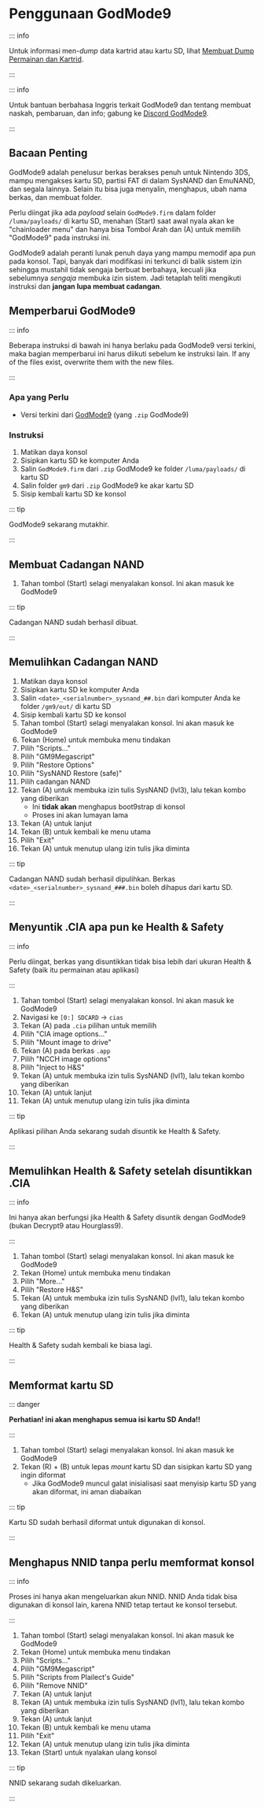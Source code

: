 # Penggunaan GodMode9

::: info

Untuk informasi men-_dump_ data kartrid atau kartu SD, lihat [Membuat Dump Permainan dan Kartrid](dumping-titles-and-game-cartridges).

:::

::: info

Untuk bantuan berbahasa Inggris terkait GodMode9 dan tentang membuat naskah, pembaruan, dan info; gabung ke [Discord GodMode9](https://discord.gg/BRcbvtFxX4).

:::

## Bacaan Penting

GodMode9 adalah penelusur berkas berakses penuh untuk Nintendo 3DS, mampu mengakses kartu SD, partisi FAT di dalam SysNAND dan EmuNAND, dan segala lainnya. Selain itu bisa juga menyalin, menghapus, ubah nama berkas, dan membuat folder.

Perlu diingat jika ada _payload_ selain `GodMode9.firm` dalam folder `/luma/payloads/` di kartu SD, menahan (Start) saat awal nyala akan ke "chainloader menu" dan hanya bisa Tombol Arah dan (A) untuk memilih "GodMode9" pada instruksi ini.

GodMode9 adalah peranti lunak penuh daya yang mampu memodif apa pun pada konsol. Tapi, banyak dari modifikasi ini terkunci di balik sistem izin sehingga mustahil tidak sengaja berbuat berbahaya, kecuali jika sebelumnya _sengaja_ membuka izin sistem. Jadi tetaplah teliti mengikuti instruksi dan **jangan lupa membuat cadangan**.

## Memperbarui GodMode9

::: info

Beberapa instruksi di bawah ini hanya berlaku pada GodMode9 versi terkini, maka bagian memperbarui ini harus diikuti sebelum ke instruksi lain. If any of the files exist, overwrite them with the new files.

:::

### Apa yang Perlu

- Versi terkini dari [GodMode9](https://github.com/d0k3/GodMode9/releases/latest) (yang `.zip` GodMode9)

### Instruksi

1. Matikan daya konsol
2. Sisipkan kartu SD ke komputer Anda
3. Salin `GodMode9.firm` dari `.zip` GodMode9 ke folder `/luma/payloads/` di kartu SD
4. Salin folder `gm9` dari `.zip` GodMode9 ke akar kartu SD
5. Sisip kembali kartu SD ke konsol

::: tip

GodMode9 sekarang mutakhir.

:::

## Membuat Cadangan NAND

1. Tahan tombol (Start) selagi menyalakan konsol. Ini akan masuk ke GodMode9

<!--@include: ./_include/nand-backup.md -->

::: tip

Cadangan NAND sudah berhasil dibuat.

:::

## Memulihkan Cadangan NAND

1. Matikan daya konsol
2. Sisipkan kartu SD ke komputer Anda
3. Salin `<date>_<serialnumber>_sysnand_##.bin` dari komputer Anda ke folder `/gm9/out/` di kartu SD
4. Sisip kembali kartu SD ke konsol
5. Tahan tombol (Start) selagi menyalakan konsol. Ini akan masuk ke GodMode9
6. Tekan (Home) untuk membuka menu tindakan
7. Pilih "Scripts..."
8. Pilih "GM9Megascript"
9. Pilih "Restore Options"
10. Pilih "SysNAND Restore (safe)"
11. Pilih cadangan NAND
12. Tekan (A) untuk membuka izin tulis SysNAND (lvl3), lalu tekan kombo yang diberikan
    - Ini **tidak akan** menghapus boot9strap di konsol
    - Proses ini akan lumayan lama
13. Tekan (A) untuk lanjut
14. Tekan (B) untuk kembali ke menu utama
15. Pilih "Exit"
16. Tekan (A) untuk menutup ulang izin tulis jika diminta

::: tip

Cadangan NAND sudah berhasil dipulihkan. Berkas `<date>_<serialnumber>_sysnand_###.bin` boleh dihapus dari kartu SD.

:::

## Menyuntik .CIA apa pun ke Health & Safety

::: info

Perlu diingat, berkas yang disuntikkan tidak bisa lebih dari ukuran Health & Safety (baik itu permainan atau aplikasi)

:::

1. Tahan tombol (Start) selagi menyalakan konsol. Ini akan masuk ke GodMode9
2. Navigasi ke `[0:] SDCARD` -> `cias`
3. Tekan (A) pada `.cia` pilihan untuk memilih
4. Pilih "CIA image options..."
5. Pilih "Mount image to drive"
6. Tekan (A) pada berkas `.app`
7. Pilih "NCCH image options"
8. Pilih "Inject to H&S"
9. Tekan (A) untuk membuka izin tulis SysNAND (lvl1), lalu tekan kombo yang diberikan
10. Tekan (A) untuk lanjut
11. Tekan (A) untuk menutup ulang izin tulis jika diminta

::: tip

Aplikasi pilihan Anda sekarang sudah disuntik ke Health & Safety.

:::

## Memulihkan Health & Safety setelah disuntikkan .CIA

::: info

Ini hanya akan berfungsi jika Health & Safety disuntik dengan GodMode9 (bukan Decrypt9 atau Hourglass9).

:::

1. Tahan tombol (Start) selagi menyalakan konsol. Ini akan masuk ke GodMode9
2. Tekan (Home) untuk membuka menu tindakan
3. Pilih "More..."
4. Pilih "Restore H&S"
5. Tekan (A) untuk membuka izin tulis SysNAND (lvl1), lalu tekan kombo yang diberikan
6. Tekan (A) untuk menutup ulang izin tulis jika diminta

::: tip

Health & Safety sudah kembali ke biasa lagi.

:::

## Memformat kartu SD

::: danger

**Perhatian! ini akan menghapus semua isi kartu SD Anda!!**

:::

1. Tahan tombol (Start) selagi menyalakan konsol. Ini akan masuk ke GodMode9
2. Tekan (R) + (B) untuk lepas _mount_ kartu SD dan sisipkan kartu SD yang ingin diformat
    - Jika GodMode9 muncul galat inisialisasi saat menyisip kartu SD yang akan diformat, ini aman diabaikan

<!--@include: ./_include/format-sd-gm9.md -->

::: tip

Kartu SD sudah berhasil diformat untuk digunakan di konsol.

:::

## Menghapus NNID tanpa perlu memformat konsol

::: info

Proses ini hanya akan mengeluarkan akun NNID. NNID Anda tidak bisa digunakan di konsol lain, karena NNID tetap tertaut ke konsol tersebut.

:::

1. Tahan tombol (Start) selagi menyalakan konsol. Ini akan masuk ke GodMode9
2. Tekan (Home) untuk membuka menu tindakan
3. Pilih "Scripts..."
4. Pilih "GM9Megascript"
5. Pilih "Scripts from Plailect's Guide"
6. Pilih "Remove NNID"
7. Tekan (A) untuk lanjut
8. Tekan (A) untuk membuka izin tulis SysNAND (lvl1), lalu tekan kombo yang diberikan
9. Tekan (A) untuk lanjut
10. Tekan (B) untuk kembali ke menu utama
11. Pilih "Exit"
12. Tekan (A) untuk menutup ulang izin tulis jika diminta
13. Tekan (Start) untuk nyalakan ulang konsol

::: tip

NNID sekarang sudah dikeluarkan.

:::
